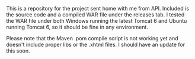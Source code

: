 This is a repository for the project sent home with me from API. Included is the source code and a compiled WAR file under the releases tab. I tested the WAR file under both Windows running the latest Tomcat 6 and Ubuntu running Tomcat 6, so it should be fine in any environment.

Please note that the Maven .pom compile script is not working yet and doesn't include proper libs or the .xhtml files. I should have an update for this soon.
